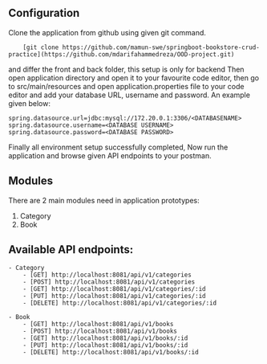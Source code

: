 ## Configuration

Clone the application from github using given git command.

```ssh
    [git clone https://github.com/mamun-swe/springboot-bookstore-crud-practice](https://github.com/mdarifahammedreza/OOD-project.git)
```
and differ the front and back folder, this setup is only for backend
Then open application directory and open it to your favourite code editor, then go to src/main/resources and open application.properties file to your code editor and add your database URL, username and password. An example given below:

```
spring.datasource.url=jdbc:mysql://172.20.0.1:3306/<DATABASENAME>
spring.datasource.username=<DATABASE USERNAME>
spring.datasource.password=<DATABASE PASSWORD>
```

Finally all environment setup successfully completed, Now run the application and browse given API endpoints to your postman.

## Modules

There are 2 main modules need in application prototypes:

1. Category
2. Book

## Available API endpoints:

    - Category
        - [GET] http://localhost:8081/api/v1/categories
        - [POST] http://localhost:8081/api/v1/categories
        - [GET] http://localhost:8081/api/v1/categories/:id
        - [PUT] http://localhost:8081/api/v1/categories/:id
        - [DELETE] http://localhost:8081/api/v1/categories/:id

    - Book
        - [GET] http://localhost:8081/api/v1/books
        - [POST] http://localhost:8081/api/v1/books
        - [GET] http://localhost:8081/api/v1/books/:id
        - [PUT] http://localhost:8081/api/v1/books/:id
        - [DELETE] http://localhost:8081/api/v1/books/:id
